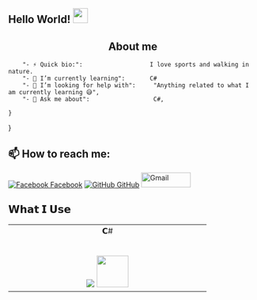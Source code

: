 ## Hello World! <img src="https://raw.githubusercontent.com/iampavangandhi/iampavangandhi/master/gifs/Hi.gif" width="30px"></h2>
<h2 align="center">About me</h2>


		"- ⚡ Quick bio:":                   I love sports and walking in nature.
		"- 🌱 I’m currently learning":       C#
		"- 🤔 I’m looking for help with":     "Anything related to what I am currently learning 😅",
		"- 💬 Ask me about":                  C#, 
		
	}
}
## 📫 How to reach me: 
[![Facebook](http://i.imgur.com/fep1WsG.png) Facebook](https://www.facebook.com/julien.jelev.5)
 [![GitHub](https://i.stack.imgur.com/tskMh.png) GitHub](https://github.com/Jelev123)
  <a href="mailto:julienjelev2@gmail.com"><img alt="Gmail" src="https://raw.githubusercontent.com/Thomas-George-T/Thomas-George-T/master/assets/google-gmail.svg" title="Email" width="100" height="30" /></a>



## 𝗪𝗵𝗮𝘁 𝗜 𝗨𝘀𝗲



<table>
  <tbody>
      <td width="25%" align="center">
        <span>𝗖#</span><br><br><br>
	      <a src="https://visualstudio.microsoft.com/"><img src="https://img.icons8.com/color/48/000000/visual-studio.png"/></a>
        <img height="64px" src="https://cdn.svgporn.com/logos/c-sharp.svg">
      </td>
  </tbody>
</table>



